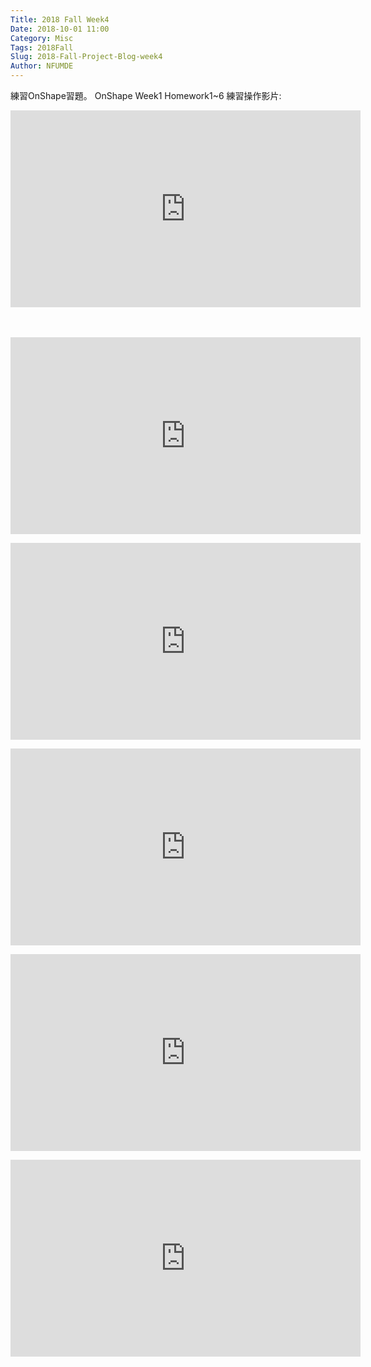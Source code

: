 ```yaml
---
Title: 2018 Fall Week4
Date: 2018-10-01 11:00
Category: Misc
Tags: 2018Fall
Slug: 2018-Fall-Project-Blog-week4
Author: NFUMDE
---
```




<!-- PELICAN_END_SUMMARY -->

練習OnShape習題。
OnShape Week1 Homework1~6 練習操作影片:
<p><iframe width="560" height="315" src="https://www.youtube.com/embed/agw8k224qLk" frameborder="0" allow="autoplay; encrypted-media" allowfullscreen="allowfullscreen"></iframe></p>
<p><br><br><iframe width="560" height="315" src="https://www.youtube.com/embed/qvmMLC2nrW0" frameborder="0" allow="autoplay; encrypted-media" allowfullscreen="allowfullscreen"></iframe></p>
<p><iframe width="560" height="315" src="https://www.youtube.com/embed/RxXtPss023g" frameborder="0" allow="autoplay; encrypted-media" allowfullscreen="allowfullscreen"></iframe></p>
<p><iframe width="560" height="315" src="https://www.youtube.com/embed/VuqyyvDAohE" frameborder="0" allow="autoplay; encrypted-media" allowfullscreen="allowfullscreen"></iframe></p>
<p><iframe width="560" height="315" src="https://www.youtube.com/embed/7Eozv1OjAyg" frameborder="0" allow="autoplay; encrypted-media" allowfullscreen="allowfullscreen"></iframe></p>
<p><iframe width="560" height="315" src="https://www.youtube.com/embed/slkOi_rtvP8" frameborder="0" allow="autoplay; encrypted-media" allowfullscreen="allowfullscreen"></iframe></p>